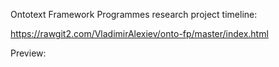 Ontotext Framework Programmes research project timeline:

https://rawgit2.com/VladimirAlexiev/onto-fp/master/index.html

Preview:

[](Ontotext-FP-projects-timeline.png)